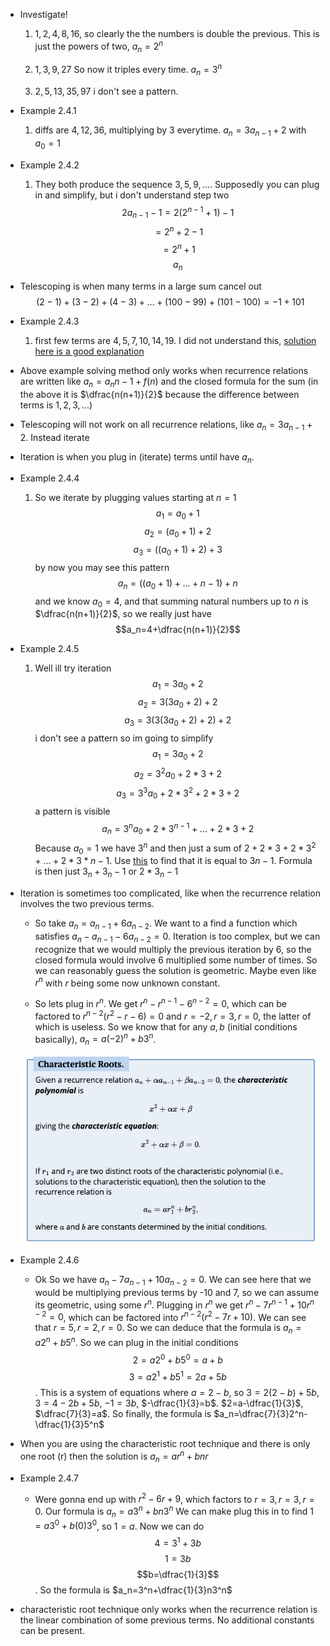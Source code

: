 - Investigate!
    
    1. $1, 2, 4, 8, 16$, so clearly the the numbers is double the previous. This is just the powers of two, $a_n=2^n$

    2. $1, 3, 9, 27$ So now it triples every time. $a_n=3^n$

    3. $2, 5, 13, 35, 97$ i don't see a pattern.

- Example 2.4.1

    1. diffs are $4, 12, 36$, multiplying by 3 everytime. $a_n=3a_{n-1}+2$ with $a_0=1$

- Example 2.4.2

    1. They both produce the sequence $3, 5, 9, ...$. Supposedly you can plug in and simplify, but i don't understand step two
    $$2a_{n-1}-1=2(2^{n-1}+1)-1$$
    $$=2^n+2-1$$
    $$=2^n+1$$
    $$a_n$$

- Telescoping is when many terms in a large sum cancel out $$(2-1) + (3-2) + (4-3) + ... + (100-99) + (101-100) = -1 + 101$$

- Example 2.4.3

    1. first few terms are $4, 5, 7, 10, 14, 19$. I did not understand this, [solution here is a good explanation](https://discrete.openmathbooks.org/dmoi3/sec_recurrence.html#:~:text=%F0%9F%94%97-,Example%202.4.3.,-Solve%20the%20recurrence)

- Above example solving method only works when recurrence relations are written like $a_n=a_n{n-1}+f(n)$ and the closed formula for the sum (in the above it is $\dfrac{n(n+1)}{2}$ because the difference between terms is $1,2,3,...$)

- Telescoping will not work on all recurrence relations, like $a_n=3a_{n-1}+2$. Instead iterate

- Iteration is when you plug in (iterate) terms until have $a_n$.

- Example 2.4.4

    1. So we iterate by plugging values starting at $n=1$
    $$a_1=a_0+1 $$
    $$a_2=(a_0+1)+2 $$
    $$a_3=((a_0+1)+2)+3 $$
    by now you may see this pattern
    $$a_n=((a_0+1)+...+n-1)+n$$ 
    and we know $a_0=4$, and that summing natural numbers up to $n$ is $\dfrac{n(n+1)}{2}$, so we really just have $$a_n=4+\dfrac{n(n+1)}{2}$$

- Example 2.4.5

    1. Well ill try iteration
    $$a_1=3a_0+2$$
    $$a_2=3(3a_0+2)+2$$
    $$a_3=3(3(3a_0+2)+2)+2$$
    i don't see a pattern so im going to simplify 
    $$a_1=3a_0+2$$
    $$a_2=3^2a_0+2*3+2$$
    $$a_3=3^3a_0+2*3^2+2*3+2$$
    a pattern is visible
    $$a_n=3^na_0+2*3^{n-1}+...+2*3+2$$
   Because $a_0=1$ we have $3^n$ and then just a sum of $2+2*3+2*3^2+...+2*3*n-1$. Use [this](https://discrete.openmathbooks.org/dmoi3/sec_seq-arithgeom.html#:~:text=%F0%9F%94%97-,Example%202.2.7.,-What%20is) to find that it is equal to $3n-1$. Formula is then just $3_n+3_n-1$ or $2*3_n-1$

- Iteration is sometimes too complicated, like when the recurrence relation involves the two previous terms. 

    - So take $a_n=a_{n-1}+6a_{n-2}$. We want to a find a function which satisfies $a_n-a_{n-1}-6a_{n-2}=0$. Iteration is too complex, but we can recognize that we would multiply the previous iteration by 6, so the closed formula would involve 6 multiplied some number of times. So we can reasonably guess the solution is geometric. Maybe even like $r^n$ with $r$ being some now unknown constant.

    - So lets plug in $r^n$. We get $r^n-r^{n-1}-6^{n-2}=0$, which can be factored to $r^{n-2}(r^2-r-6)=0$ and $r=-2, r=3, r=0$, the latter of which is useless. So we know that for any $a, b$ (initial conditions basically), $a_n=a(-2)^n+b3^n$.

    ![charroots.png](./charroots.png)

- Example 2.4.6

    - Ok So we have $a_n-7a_{n-1}+10a_{n-2}=0$. We can see here that we would be multiplying previous terms by -10 and 7, so we can assume its geometric, using some $r^n$. Plugging in $r^n$ we get $r^n-7r^{n-1}+10r^{n-2}=0$, which can be factored into $r^{n-2}(r^2-7r+10)$. We can see that $r=5,r=2,r=0$. So we can deduce that the formula is $a_n=a2^n+b5^n$. So we can plug in the initial conditions $$2=a2^0+b5^0=a+b$$ $$3=a2^1+b5^1=2a+5b$$. This is a system of equations where $a=2-b$, so $3=2(2-b)+5b$, $3=4-2b+5b$, $-1=3b$, $-\dfrac{1}{3}=b$. $2=a-\dfrac{1}{3}$, $\dfrac{7}{3}=a$. So finally, the formula is $a_n=\dfrac{7}{3}2^n-\dfrac{1}{3}5^n$

- When you are using the characteristic root technique and there is only one root (r) then the solution is $a_n=ar^n+bnr$

- Example 2.4.7

    - Were gonna end up with $r^2-6r+9$, which factors to $r=3, r=3, r=0$. Our formula is $a_n=a3^n+bn3^n$ We can make plug this in to find $1=a3^0+b(0)3^0$, so $1=a$. Now we can do $$4=3^1+3b$$ $$1=3b$$ $$b=\dfrac{1}{3}$$. So the formula is $a_n=3^n+\dfrac{1}{3}n3^n$

- characteristic root technique only works when the recurrence relation is the linear combination of some previous terms. No additional constants can be present.